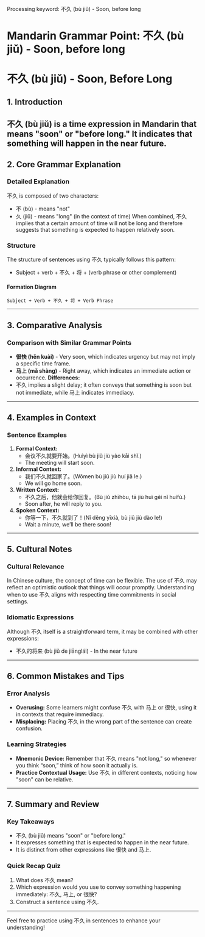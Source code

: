 Processing keyword: 不久 (bù jiǔ) - Soon, before long
# Mandarin Grammar Point: 不久 (bù jiǔ) - Soon, before long
# 不久 (bù jiǔ) - Soon, Before Long
## 1. Introduction
不久 (bù jiǔ) is a time expression in Mandarin that means "soon" or "before long." It indicates that something will happen in the near future.
---
## 2. Core Grammar Explanation
### Detailed Explanation
不久 is composed of two characters:
- 不 (bù) - means "not"
- 久 (jiǔ) - means "long" (in the context of time)
When combined, 不久 implies that a certain amount of time will not be long and therefore suggests that something is expected to happen relatively soon.
### Structure
The structure of sentences using 不久 typically follows this pattern:
- Subject + verb + 不久 + 将 + (verb phrase or other complement)
#### Formation Diagram
```
Subject + Verb + 不久 + 将 + Verb Phrase
```
---
## 3. Comparative Analysis
### Comparison with Similar Grammar Points
- **很快 (hěn kuài)** - Very soon, which indicates urgency but may not imply a specific time frame.
- **马上 (mǎ shàng)** - Right away, which indicates an immediate action or occurrence.
**Differences:**
- 不久 implies a slight delay; it often conveys that something is soon but not immediate, while 马上 indicates immediacy.
---
## 4. Examples in Context
### Sentence Examples
1. **Formal Context:**
   - 会议不久就要开始。(Huìyì bù jiǔ jiù yào kāi shǐ.)
   - The meeting will start soon.
2. **Informal Context:**
   - 我们不久就回家了。(Wǒmen bù jiǔ jiù huí jiā le.)
   - We will go home soon.
3. **Written Context:**
   - 不久之后，他就会给你回复。(Bù jiǔ zhīhòu, tā jiù huì gěi nǐ huífù.)
   - Soon after, he will reply to you.
4. **Spoken Context:**
   - 你等一下，不久就到了！(Nǐ děng yīxià, bù jiǔ jiù dào le!)
   - Wait a minute, we’ll be there soon!
---
## 5. Cultural Notes
### Cultural Relevance
In Chinese culture, the concept of time can be flexible. The use of 不久 may reflect an optimistic outlook that things will occur promptly. Understanding when to use 不久 aligns with respecting time commitments in social settings.
### Idiomatic Expressions
Although 不久 itself is a straightforward term, it may be combined with other expressions:
- 不久的将来 (bù jiǔ de jiānglái) - In the near future
  
---
## 6. Common Mistakes and Tips
### Error Analysis
- **Overusing:** Some learners might confuse 不久 with 马上 or 很快, using it in contexts that require immediacy.
- **Misplacing:** Placing 不久 in the wrong part of the sentence can create confusion.
### Learning Strategies
- **Mnemonic Device:** Remember that 不久 means "not long," so whenever you think “soon,” think of how soon it actually is.
- **Practice Contextual Usage:** Use 不久 in different contexts, noticing how "soon" can be relative.
---
## 7. Summary and Review
### Key Takeaways
- 不久 (bù jiǔ) means "soon" or "before long."
- It expresses something that is expected to happen in the near future.
- It is distinct from other expressions like 很快 and 马上.
### Quick Recap Quiz
1. What does 不久 mean?
2. Which expression would you use to convey something happening immediately: 不久, 马上, or 很快?
3. Construct a sentence using 不久.
---
Feel free to practice using 不久 in sentences to enhance your understanding!

